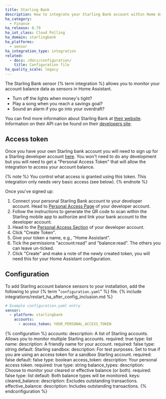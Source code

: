 ```yaml
---
title: Starling Bank
description: How to integrate your Starling Bank account within Home Assistant.
ha_category:
  - Finance
ha_release: 0.79
ha_iot_class: Cloud Polling
ha_domain: starlingbank
ha_platforms:
  - sensor
ha_integration_type: integration
related:
  - docs: /docs/configuration/
    title: Configuration file
ha_quality_scale: legacy
---
```


The Starling Bank sensor {% term integration %} allows you to monitor your account balance data as sensors in Home Assistant.

- Turn off the lights when money's tight?
- Play a song when you reach a savings goal?
- Sound an alarm if you go into your overdraft?

You can find more information about Starling Bank at [their website](https://www.starlingbank.com/). Information on their API can be found on their [developers site](https://developer.starlingbank.com/).

## Access token

Once you have your own Starling bank account you will need to sign up for a Starling developer account [here](https://developer.starlingbank.com/signup). You won't need to do any development but you will need to get a "Personal Access Token" that will allow the integration to access your account balance.

{% note %}
You control what access is granted using this token. This integration only needs very basic access (see below).
{% endnote %}

Once you've signed up:

1. Connect your personal Starling Bank account to your developer account. Head to [Personal Access Page](https://developer.starlingbank.com/personal) of your developer account.
2. Follow the instructions to generate the QR code to scan within the Starling mobile app to authorize and link your bank account to the developer account.
3. Head to the [Personal Access Section](https://developer.starlingbank.com/personal/token) of your developer account.
4. Click "Create Token".
5. Give your token a name, e.g., "Home Assistant".
6. Tick the permissions "account:read" and "balance:read". The others you can leave un-ticked.
7. Click "Create" and make a note of the newly created token, you will need this for your Home Assistant configuration.

## Configuration

To add Starling account balance sensors to your installation, add the following to your {% term "`configuration.yaml`" %} file.
{% include integrations/restart_ha_after_config_inclusion.md %}
```yaml
# Example configuration.yaml entry
sensor:
  - platform: starlingbank
    accounts:
      - access_token: YOUR_PERSONAL_ACCESS_TOKEN
```

{% configuration %}
accounts:
  description: A list of Starling accounts. Allows you to monitor multiple Starling accounts.
  required: true
  type: list
name:
  description: A friendly name for your account.
  required: false
  type: string
  default: Starling
sandbox:
  description: For test purposes. Set to true if you are using an access token for a sandbox Starling account.
  required: false
  default: false
  type: boolean
access_token:
  description: Your personal access token.
  required: true
  type: string
balance_types:
  description: Choose to monitor your cleared or effective balance (or both).
  required: false
  type: list
  default: Both balance types will be monitored.
  keys:
    cleared_balance:
      description: Excludes outstanding transactions.
    effective_balance:
      description: Includes outstanding transactions.
{% endconfiguration %}
